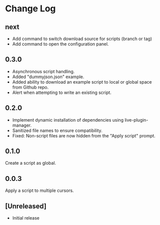 # Change Log

## next
- Add command to switch download source for scripts (branch or tag)
- Add command to open the configuration panel.

## 0.3.0
- Asynchronous script handling.
- Added "dummyjson.json" example.
- Added ability to download an example script to local or global space from Github repo.
- Alert when attempting to write an existing script.

## 0.2.0
- Implement dynamic installation of dependencies using live-plugin-manager.
- Sanitized file names to ensure compatibility.
- Fixed: Non-script files are now hidden from the "Apply script" prompt.

## 0.1.0
Create a script as global.

## 0.0.3
Apply a script to multiple cursors.

## [Unreleased]
- Initial release